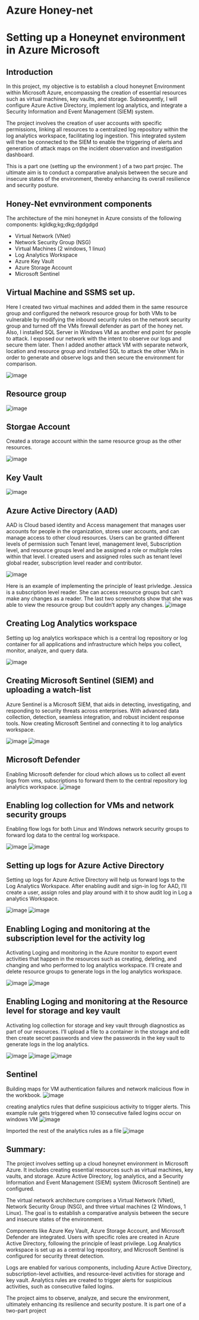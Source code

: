 # Azure Honey-net 
# Setting up a Honeynet environment in Azure Microsoft

## Introduction
 In this project, my objective is to establish a cloud honeynet Environment within Microsoft Azure, encompassing the creation of essential resources such as virtual machines, key vaults, and storage. Subsequently, I will configure Azure Active Directory, implement log analytics, and integrate a Security Information and Event Management (SIEM) system.

The project involves the creation of user accounts with specific permissions, linking all resources to a centralized log repository within the log analytics workspace, facilitating log ingestion. This integrated system will then be connected to the SIEM to enable the triggering of alerts and generation of attack maps on the incident observation and investigation dashboard.

This is a part one (setting up the environment ) of a two part projec. The ultimate aim is to conduct a comparative analysis between the secure and insecure states of the environment, thereby enhancing its overall resilience and security posture.


## Honey-Net evnvironment components
The architecture of the mini honeynet in Azure consists of the following components:
kgldkg;kg;dkg;dgdgdgd

- Virtual Network (VNet)
- Network Security Group (NSG)
- Virtual Machines (2 windows, 1 linux)
- Log Analytics Workspace
- Azure Key Vault
- Azure Storage Account
- Microsoft Sentinel

## Virtual Machine and SSMS set up.

  Here I created two virtual machines and added them in the same resource group and configured the network resource group for both VMs to be vulnerable by modifying the inbound security rules on the network security group and turned off   the VMs firewall defender as part of the honey net. Also, I installed SQL Server in Windows VM as another end point for people to attack. I exposed our network with the intent to observe our logs and secure them later. Then I added     another attack VM with separate network, location and resource group and installed SQL to attack the other VMs in order to generate and observe logs and then secure the environment for comparison.
  
  ![image](https://github.com/dqoahmed/Azure-Honey-Net-Proj/assets/156861134/4fe3279f-73ef-429b-8304-03a723ca4e41)
  
 ## Resource group
 
  ![image](https://github.com/dqoahmed/Azure-Honey-Net-Proj/assets/156861134/eb924822-01b0-4613-98a7-102fb40d8603)


## Storgae Account
   Created a storage account within the same resource group as the other resources.
   
  ![image](https://github.com/dqoahmed/Azure-Honey-Net-Proj/assets/156861134/ee92ad75-efa5-4783-ae1a-d3ed116af617)
  
## Key Vault
  ![image](https://github.com/dqoahmed/Azure-Honey-Net-Proj/assets/156861134/96b4d465-b5b0-412a-a261-b18647d53af7)


## Azure Active Directory (AAD)

  AAD is Cloud based identity and Access management that manages user accounts for people in the organization, stores user accounts, and can manage access to other cloud resources. Users can be granted different levels of permission       such  Tenant level, management level, Subscription level, and resource groups level and be  assigned a role or multiple roles within that level.
  I created users and assigned roles such as tenant level global reader, subscription level reader and contributor.
  
   ![image](https://github.com/dqoahmed/Azure-Honey-Net-Proj/assets/156861134/0dcf8857-4e29-45a8-9a3f-3df5802ca4f2)
   
 Here is an example of implementing the principle of least privledge. Jessica is a subscription level reader. She can access resource groups but can’t make any changes as a reader. The last two screenshots show that she was able to view  the resource group but couldn’t apply any changes. 
   ![image](https://github.com/dqoahmed/Azure-Honey-Net-Proj/assets/156861134/c54162c3-27b6-4da9-afd3-3a64280580fd)



## Creating Log Analytics workspace 

  Setting up log analytics workspace which is a central log repository or log container for all applications and infrastructure which helps you collect, monitor, analyze, and query data.
  
  ![image](https://github.com/dqoahmed/Azure-Honey-Net-Proj/assets/156861134/f2f457b7-f45e-4e23-9c58-f56ecba0ee003f)

## Creating Microsoft Sentinel (SIEM) and uploading a watch-list

  Azure Sentinel is a Microsoft SIEM, that aids in detecting, investigating, and responding to security threats across enterprises. With advanced data collection, detection, seamless integration, and robust incident response tools.
  Now creating Microsoft Sentinel and connecting it to log analytics workspace. 

  ![image](https://github.com/dqoahmed/Azure-Honey-Net-Proj/assets/156861134/8986b80b-9ffb-4e91-8987-811cb1cec727)
  ![image](https://github.com/dqoahmed/Azure-Honey-Net-Proj/assets/156861134/03f8ee29-2bcc-419b-94f9-c4acbc538d33)

 

## Microsoft Defender
   Enabling Microsoft defender for cloud which allows us to collect all event logs from vms, subscriptions to forward them to the central repository log analytics workspace.
   ![image](https://github.com/dqoahmed/Azure-Honey-Net-Proj/assets/156861134/5cf2b470-8d8c-4759-8f4c-752b39a3e63f)

 
## 	Enabling log collection for VMs and network security groups

  Enabling flow logs for both Linux and Windows network security groups to forward log data to the central log workspace.
  
 ![image](https://github.com/dqoahmed/Azure-Honey-Net-Proj/assets/156861134/58a11530-3d6b-4443-a669-13b55383a92a)
 ![image](https://github.com/dqoahmed/Azure-Honey-Net-Proj/assets/156861134/0f219196-28b9-42dc-84c5-7926bb3c9610)
 
 ## Setting up logs for Azure Active Directory
 
  Setting up logs for Azure Active Directory will help us forward logs to the Log Analytics Workspace. After enabling audit and sign-in log for AAD, I’ll create a user, assign roles and play around with it to show audit log in Log    a analytics Workspace.
  
  ![image](https://github.com/dqoahmed/Azure-Honey-Net-Proj/assets/156861134/4cec27d0-9447-4c4b-800c-fca4d822cc63)
  ![image](https://github.com/dqoahmed/Azure-Honey-Net-Proj/assets/156861134/ddb26204-c7d6-4fc7-a003-90f6f122c92b)


 ## 	Enabling Loging and monitoring at the subscription level for the activity log
 
  Activating Loging and monitoring in the Azure monitor to export event activities that happen in the resources such as creating, deleting, and changing and who performed to log analytics workspace. I’ll create and delete resource 
  groups  to generate logs in the log analytics workspace. 
  
 ![image](https://github.com/dqoahmed/Azure-Honey-Net-Proj/assets/156861134/f4eb06ab-3dbb-4d09-b36c-4ba2d5df5d78)
 ![image](https://github.com/dqoahmed/Azure-Honey-Net-Proj/assets/156861134/c3401d2e-a03f-448a-a928-92d7e1b6bcb0)


## Enabling Loging and monitoring at the Resource level for storage and key vault

 Activating log collection for storage and key vault through diagnostics as part of our resources. I’ll upload a file to a container in the storage and edit then create secret passwords and view the passwords in the key vault to         generate logs in the log analytics.

![image](https://github.com/dqoahmed/Azure-Honey-Net-Proj/assets/156861134/c74e43f1-5ad3-43ee-9392-f8220a6fdaf5)
![image](https://github.com/dqoahmed/Azure-Honey-Net-Proj/assets/156861134/1b2c84f6-3c5f-48c4-9bd8-ecc7d6aaba26)
![image](https://github.com/dqoahmed/Azure-Honey-Net-Proj/assets/156861134/1ab6f5fb-c29b-4fe9-896f-e7632660d4ab)


## Sentinel

Building maps for VM authentication failures and network malicious flow in the workbook.
![image](https://github.com/dqoahmed/Azure-Honey-Net-Proj/assets/156861134/39647db5-e054-442a-afcb-332bb4caab52)


creating analytics rules that define suspicious activity to trigger alerts. This example rule gets triggered when 10 consecutive failed logins occur on windows VM
![image](https://github.com/dqoahmed/Azure-Honey-Net-Proj/assets/156861134/cc64781d-3cc7-48cd-95bd-d242c6b977dc)

Imported the rest of the analytics rules as a file
![image](https://github.com/dqoahmed/Azure-Honey-Net-Proj/assets/156861134/53cec3ba-ea9a-4867-a407-74bac55388f5)


## Summary:

The project involves setting up a cloud honeynet environment in Microsoft Azure. It includes creating essential resources such as virtual machines, key vaults, and storage. Azure Active Directory, log analytics, and a Security Information and Event Management (SIEM) system (Microsoft Sentinel) are configured.

The virtual network architecture comprises a Virtual Network (VNet), Network Security Group (NSG), and three virtual machines (2 Windows, 1 Linux). The goal is to establish a comparative analysis between the secure and insecure states of the environment.

Components like Azure Key Vault, Azure Storage Account, and Microsoft Defender are integrated. Users with specific roles are created in Azure Active Directory, following the principle of least privilege. Log Analytics workspace is set up as a central log repository, and Microsoft Sentinel is configured for security threat detection.

Logs are enabled for various components, including Azure Active Directory, subscription-level activities, and resource-level activities for storage and key vault. Analytics rules are created to trigger alerts for suspicious activities, such as consecutive failed logins.

The project aims to observe, analyze, and secure the environment, ultimately enhancing its resilience and security posture. It is part one of a two-part project
